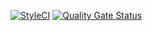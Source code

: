 [![StyleCI](https://github.styleci.io/repos/476856382/shield?branch=developer)](https://github.styleci.io/repos/476856382?branch=developer)
[![Quality Gate Status](https://sonarcloud.io/api/project_badges/measure?project=TahsinGokalp_stories-web&metric=alert_status)](https://sonarcloud.io/summary/new_code?id=TahsinGokalp_stories-web)
